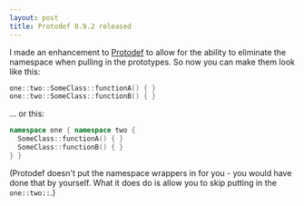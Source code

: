```yaml
---
layout: post
title: Protodef 0.9.2 released
---
```

I made an enhancement to [Protodef](http://www.vim.org/scripts/script.php?script_id=2624) to allow for the ability to eliminate the namespace when pulling in the prototypes. So now you can make them look like this:

```cpp
one::two::SomeClass::functionA() { }
one::two::SomeClass::functionB() { }
```

... or this:

``` cpp
namespace one { namespace two {
  SomeClass::functionA() { }
  SomeClass::functionB() { }
} }
```

(Protodef doesn't put the namespace wrappers in for you - you would have done that by yourself. What it does do is allow you to skip putting in the `one::two::`.)
